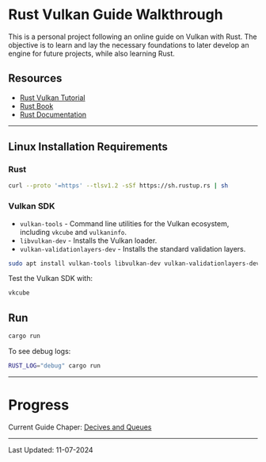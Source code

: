 # Rust Vulkan Guide Walkthrough

This is a personal project following an online guide on Vulkan with Rust. 
The objective is to learn and lay the necessary foundations to later develop an engine for future projects, while also learning Rust.

## Resources

- [Rust Vulkan Tutorial](https://kylemayes.github.io/vulkanalia/)
- [Rust Book](https://doc.rust-lang.org/book/)
- [Rust Documentation](https://doc.rust-lang.org/std/)

---

## Linux Installation Requirements

### Rust 

```bash
curl --proto '=https' --tlsv1.2 -sSf https://sh.rustup.rs | sh
```

### Vulkan SDK

- `vulkan-tools` - Command line utilities for the Vulkan ecosystem, including `vkcube` and `vulkaninfo`.
- `libvulkan-dev` - Installs the Vulkan loader.
- `vulkan-validationlayers-dev` -  Installs the standard validation layers.

```bash
sudo apt install vulkan-tools libvulkan-dev vulkan-validationlayers-dev
```

Test the Vulkan SDK with:
```bash
vkcube
```

## Run

```bash
cargo run
```

To see debug logs:
```bash
RUST_LOG="debug" cargo run
```

---

# Progress

Current Guide Chaper: [Decives and Queues](https://kylemayes.github.io/vulkanalia/setup/physical_devices_and_queue_families.html)

---

Last Updated: 11-07-2024
